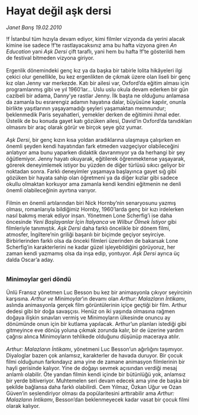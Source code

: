 # Hayat değil aşk dersi

*Janet Barış 19.02.2010*

<div class="taraf_structure_2col_1zq">
<div class="margen_n">



 <p>!f İstanbul tüm hızıyla devam ediyor, kimi filmler vizyonda da yerini alacak kimine ise sadece !f’te rastlayacaksınız ama bu hafta vizyona giren <i>An Education</i> yani <i>Aşk Dersi</i> çift taraflı, yani hem bu hafta !f’te gösterildi hem de festival bitmeden vizyona giriyor. <br/><br/>Ergenlik dönemindeki genç kız ya da başka bir tabirle lolita hikâyeleri ilgi çekici olur genellikle, bu kez ergenlikten de çıkmak üzere olan liseli bir genç kız olan Jenny var merkezde. Katı bir ailesi var, Oxford’da eğitim alması için programlanmış gibi ve yıl 1960’lar... Uslu uslu okula devam ederken bir gün cazibeli bir adama, Danny’ye rastlar Jenny. İlk başta ne olduğunu anlamasa da zamanla bu esrarengiz adamın hayatına dalar, büyüsüne kapılır, onunla birlikte yaşıtlarının yaşayamadığı şeyleri yaşamaktan memnundur; beklenmedik Paris seyahatleri, yemekler derken de eğitimini ihmal eder. Üstelik de bu konuda gayet katı gözüken ailesi, David’in Oxford’da tanıdıkları olmasını bir araç olarak görür ve birçok şeye göz yumar. <i><br/><br/>Aşk Dersi</i>, bir genç kızın kısa yoldan aradıklarına ulaşmaya çalışırken en önemli şeyden kendi hayatından fark etmeden vazgeçiyor olabileceğini anlatıyor ama bunu yaparken didaktik davranmıyor ya da herhangi bir şey öğütlemiyor. Jenny hayatı okuyarak, eğitilerek öğrenmektense yaşayarak, görerek deneyimlemek istiyor bu yüzden de diğer türlüsü sıkıcı geliyor bir noktadan sonra. Farklı deneyimler yaşamaya başlayınca gayet sığ gibi gözüken bir hayata sahip olan öğretmeni ya da diğer kızlar gibi sadece okullu olmaktan korkuyor ama zamanla kendi kendini eğitmenin ne denli önemli olabileceğinin ayırtına varıyor. <br/><br/>Filmin en önemli artılarından biri Nick Hornby’nin senaryosunu yazmış olması, romanlarıyla bildiğimiz Hornby, 1960’larda genç bir kızı irdelerken nasıl bakmış merak ediyor insan. Yönetmen Lone Scherfig’i ise daha öncesinde <i>Yeni Başlayanlar İçin İtalyanca</i> ve <i>Wilbur Ölmek İstiyor</i> gibi filmleriyle tanımıştık. <i>Aşk Dersi</i> daha farklı öncelikle bir dönem filmi, atmosfer, İngiltere’nin griliği başarılı bir biçimde geçiyor seyirciye. Birbirlerinden farklı olsa da önceki filmleri üzerinden de bakarsak Lone Scherfig’in karakterlerini ne kadar güzel işleyebildiğini görüyoruz, her zaman kendi yazmamış olsa da inşa edip, yontuyor. <i>Aşk Dersi</i> ayrıca üç dalda Oscar’a aday.<b> <br/><br/><br/><font size="3">Minimoylar geri döndü</font></b> <br/><br/>Ünlü Fransız yönetmen Luc Besson bu kez bir animasyonla çıkıyor seyircinin karşısına. <i>Arthur ve Minimoylar</i>’ın devamı olan <i>Arthur: Malazların İntikamı</i>, aslında animasyonla gerçek film görüntülerinin içiçe geçtiği bir film. Arthur dedesi gibi bir doğa savaşçısı. Henüz on iki yaşında olmasına rağmen doğaya ilişkin sınavları vermiş ve Minimoyların ülkesinde onuncu ay dönümünde onun için bir kutlama yapılacak. Arthur’un planları istediği gibi gitmeyince eve dönüş yoluna çıkmak zorunda kalır, bir de üzerine yardım çağrısı alınca Minimoyların tehlikede olduğunu düşünüp maceraya atılır.<i> <br/><br/>Arthur: Malazların İntikamı</i>, yönetmeni Luc Besson’un ağırlığını taşımıyor. Diyaloglar bazen çok anlamsız, karakterler de havada duruyor. Bir çocuk filmi olduğunun farkındayız ama yine de zamane animasyon filmlerinin bir hayli gerisinde kalıyor. Yine de doğayı sevmek açısından verdiği mesaj anlamlı olabilir. Öte yandan filmin kendi içinde bir bütünlüğü yok, anlamsız bir yerde bitiveriyor. Muhtemelen seri devam edecek ama yine de başka bir şekilde bağlansa daha farklı olabilirdi. Cem Yılmaz, Özkan Uğur ve Ozan Güven’in seslendiriyor olması da popülaritesini arttırabilir ama <i>Arthur: Malazların İntikamı</i>, Besson’dan beklenmeyecek kadar vasat bir çocuk filmi olarak kalıyor.</p>
<br/>
<br/>
<br/>



<br/>


<div id="taraf_not">
</div>

</div>


</div>
